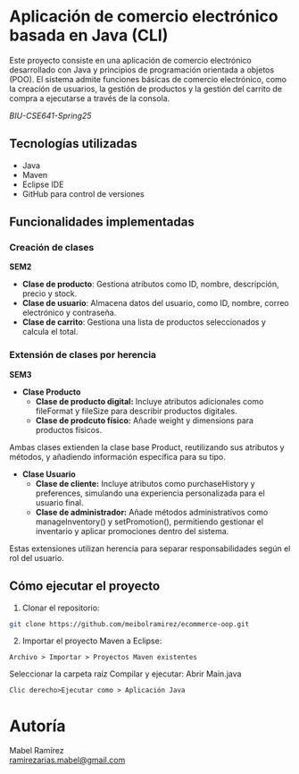 # Aplicación de comercio electrónico basada en Java (CLI)
  
Este proyecto consiste en una aplicación de comercio electrónico desarrollado con Java y principios de programación orientada a objetos (POO). El sistema admite funciones básicas de comercio electrónico, como la creación de usuarios, la gestión de productos y la gestión del carrito de compra a ejecutarse a través de la consola.

*BIU-CSE641-Spring25*

## Tecnologías utilizadas
- Java
- Maven
- Eclipse IDE
- GitHub para control de versiones

## Funcionalidades implementadas

### Creación de clases
**SEM2**
- **Clase de producto**: Gestiona atributos como ID, nombre, descripción, precio y stock.
- **Clase de usuario**: Almacena datos del usuario, como ID, nombre, correo electrónico y contraseña.
- **Clase de carrito**: Gestiona una lista de productos seleccionados y calcula el total.

### Extensión de clases por herencia
**SEM3**
- **Clase Producto**
  - **Clase de producto digital:** Incluye atributos adicionales como fileFormat y fileSize para describir productos digitales.
  - **Clase de prodcuto físico:** Añade weight y dimensions para productos físicos.

Ambas clases extienden la clase base Product, reutilizando sus atributos y métodos, y añadiendo información específica para su tipo.

- **Clase Usuario**
  - **Clase de cliente:** Incluye atributos como purchaseHistory y preferences, simulando una experiencia personalizada para el usuario final.
  - **Clase de administrador:**  Añade métodos administrativos como manageInventory() y setPromotion(), permitiendo gestionar el inventario y aplicar promociones dentro del sistema.

Estas extensiones utilizan herencia para separar responsabilidades según el rol del usuario.

## Cómo ejecutar el proyecto
1. Clonar el repositorio:
```bash
git clone https://github.com/meibolramirez/ecommerce-oop.git
```
2. Importar el proyecto Maven a Eclipse:
```
Archivo > Importar > Proyectos Maven existentes
```
Seleccionar la carpeta raíz
Compilar y ejecutar:
Abrir Main.java
```
Clic derecho>Ejecutar como > Aplicación Java
```
# Autoría
Mabel Ramírez <br>
ramirezarias.mabel@gmail.com
